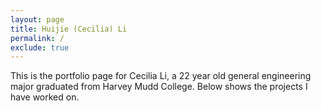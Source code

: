 ```yaml
---
layout: page
title: Huijie (Cecilia) Li
permalink: /
exclude: true
---
```


This is the portfolio page for Cecilia Li, a 22 year old general engineering major graduated from Harvey Mudd College. Below shows the projects I have worked on.




<!-- 
<!DOCTYPE html>
<html>
<body>
<h1>Hello World</h1>
<p>I'm hosted with GitHub Pages.</p>
</body>
</html> -->